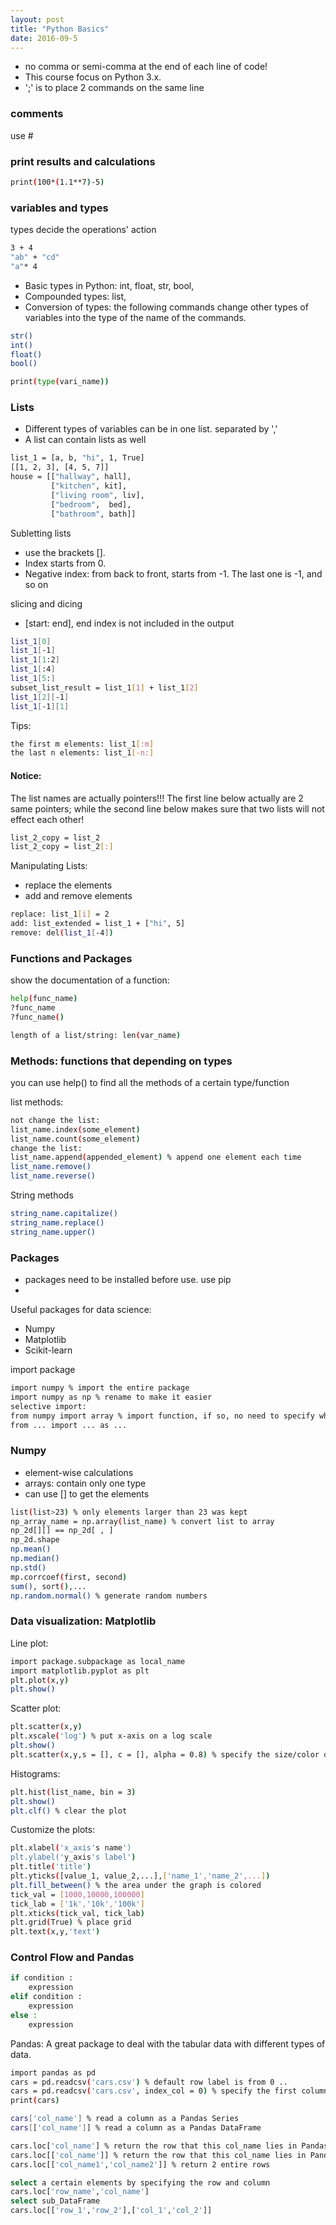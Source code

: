 ```yaml
---
layout: post
title: "Python Basics"
date: 2016-09-5
---
```



- no comma or semi-comma at the end of each line of code!
- This course focus on Python 3.x.
- ';' is to place 2 commands on the same line

### comments
use #

### print results and calculations

```sh
print(100*(1.1**7)-5)
```

### variables and types

types decide the operations' action

```sh
3 + 4
"ab" + "cd"
"a"* 4
```

- Basic types in Python: int, float, str, bool, 
- Compounded types: list,
- Conversion of types: the following commands change other types of variables into the type of the name of the commands.

```sh
str()
int()
float()
bool()
```

```sh
print(type(vari_name))
```

### Lists

- Different types of variables can be in one list. separated by ','
- A list can contain lists as well

```sh
list_1 = [a, b, "hi", 1, True]
[[1, 2, 3], [4, 5, 7]]
house = [["hallway", hall],
         ["kitchen", kit],
         ["living room", liv],
         ["bedroom",  bed],
         ["bathroom", bath]]
```

Subletting lists
- use the brackets [].
- Index starts from 0.
- Negative index: from back to front, starts from -1. The last one is -1, and so on

slicing and dicing

- [start: end], end index is not included in the output


```sh
list_1[0]
list_1[-1]
list_1[1:2]
list_1[:4]
list_1[5:]
subset_list_result = list_1[1] + list_1[2]
list_1[2][-1]
list_1[-1][1]
```

Tips:

```sh
the first m elements: list_1[:m]
the last n elements: list_1[-n:]
```

#### Notice: 

The list names are actually pointers!!! The first line below actually are 2 same pointers; while the second line below makes sure that two lists will not effect each other!

```sh
list_2_copy = list_2
list_2_copy = list_2[:]
```


Manipulating Lists:
- replace the elements 
- add and remove elements


```sh
replace: list_1[i] = 2
add: list_extended = list_1 + ["hi", 5]
remove: del(list_1[-4])
```

### Functions and Packages

show the documentation of a function: 

```sh
help(func_name)
?func_name
?func_name()
```

```sh
length of a list/string: len(var_name)
```

### Methods: functions that depending on types

you can use help() to find all the methods of a certain type/function

list methods:

```sh
not change the list:
list_name.index(some_element)
list_name.count(some_element)
change the list:
list_name.append(appended_element) % append one element each time
list_name.remove()
list_name.reverse()
```

String methods

```sh
string_name.capitalize()
string_name.replace()
string_name.upper()
```

### Packages

- packages need to be installed before use. use pip
- 
Useful packages for data science:
- Numpy
- Matplotlib
- Scikit-learn

import package

```sh
import numpy % import the entire package
import numpy as np % rename to make it easier
selective import:
from numpy import array % import function, if so, no need to specify which array() use are using from, so no need to use numpy.array()
from ... import ... as ...
```

### Numpy

- element-wise calculations
- arrays: contain only one type
- can use [] to get the elements

```sh
list(list>23) % only elements larger than 23 was kept
np_array_name = np.array(list_name) % convert list to array
np_2d[][] == np_2d[ , ]
np_2d.shape
np.mean()
np.median()
np.std()
mp.corrcoef(first, second)
sum(), sort(),...
np.random.normal() % generate random numbers
```

### Data visualization: Matplotlib

 Line plot:

```sh
import package.subpackage as local_name
import matplotlib.pyplot as plt
plt.plot(x,y)
plt.show()
```

Scatter plot:

```sh
plt.scatter(x,y)
plt.xscale('log') % put x-axis on a log scale
plt.show()
plt.scatter(x,y,s = [], c = [], alpha = 0.8) % specify the size/color of each data point shown in circles, alpha is the transparant level from 0 to 1
```
Histograms:

```sh
plt.hist(list_name, bin = 3)
plt.show()
plt.clf() % clear the plot
```

Customize the plots:

```sh
plt.xlabel('x_axis's name')
plt.ylabel('y_axis's label')
plt.title('title')
plt.yticks([value_1, value_2,...],['name_1','name_2',...])
plt.fill_between() % the area under the graph is colored
tick_val = [1000,10000,100000]
tick_lab = ['1k','10k','100k']
plt.xticks(tick_val, tick_lab)
plt.grid(True) % place grid
plt.text(x,y,'text')
```

### Control Flow and Pandas

```sh
if condition :
    expression
elif condition :
    expression
else :
    expression
```

Pandas: A great package to deal with the tabular data with different types of data.

```sh
import pandas as pd
cars = pd.readcsv('cars.csv') % default row label is from 0 ..
cars = pd.readcsv('cars.csv', index_col = 0) % specify the first column to be the row label
print(cars)

cars['col_name'] % read a column as a Pandas Series
cars[['col_name']] % read a column as a Pandas DataFrame

cars.loc['col_name'] % return the row that this col_name lies in Pandas Series
cars.loc[['col_name']] % return the row that this col_name lies in Pandas DataFrame
cars.loc[['col_name1','col_name2']] % return 2 entire rows

select a certain elements by specifying the row and column
cars.loc['row_name','col_name']
select sub_DataFrame
cars.loc[['row_1','row_2'],['col_1','col_2']]

```


